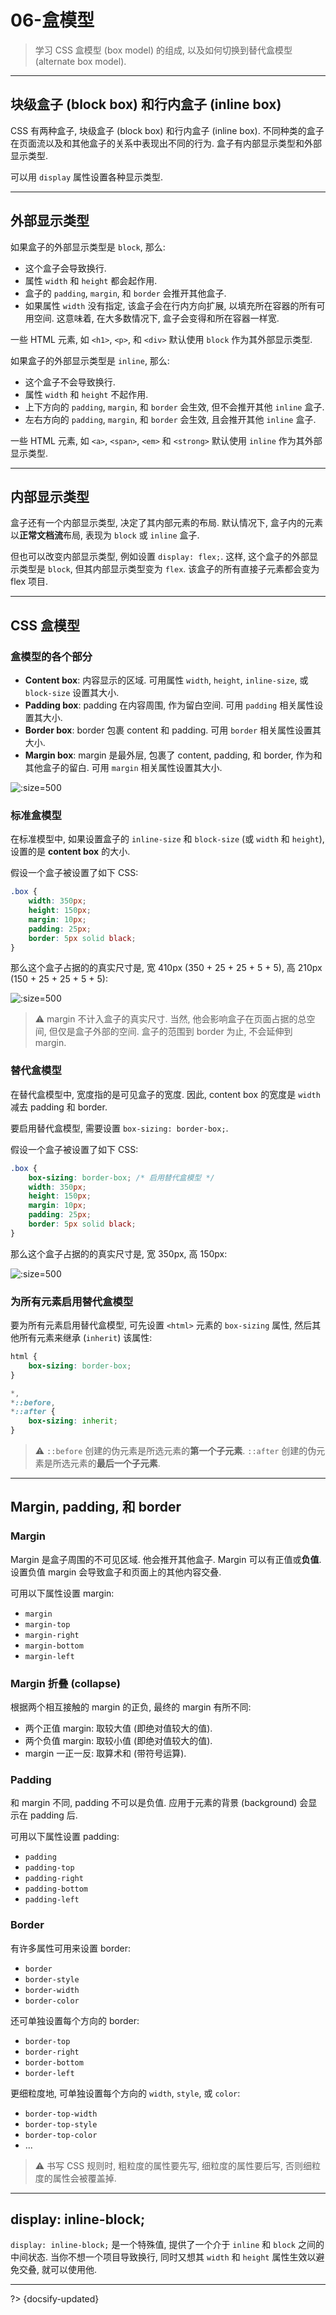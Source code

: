 # 06-盒模型

>  学习 CSS 盒模型 (box model) 的组成, 以及如何切换到替代盒模型 (alternate box model).

---

## 块级盒子 (block box) 和行内盒子 (inline box)

CSS 有两种盒子, 块级盒子 (block box) 和行内盒子 (inline box). 不同种类的盒子在页面流以及和其他盒子的关系中表现出不同的行为. 盒子有内部显示类型和外部显示类型.

可以用 `display` 属性设置各种显示类型.

---

## 外部显示类型

如果盒子的外部显示类型是 `block`, 那么:

- 这个盒子会导致换行.
- 属性 `width` 和 `height` 都会起作用.
- 盒子的 `padding`, `margin`, 和 `border` 会推开其他盒子.
- 如果属性 `width` 没有指定, 该盒子会在行内方向扩展, 以填充所在容器的所有可用空间. 这意味着, 在大多数情况下, 盒子会变得和所在容器一样宽.

一些 HTML 元素, 如 `<h1>`, `<p>`, 和 `<div>` 默认使用 `block` 作为其外部显示类型.

如果盒子的外部显示类型是 `inline`, 那么:

- 这个盒子不会导致换行.
- 属性 `width` 和 `height` 不起作用.
- 上下方向的 `padding`, `margin`, 和 `border` 会生效, 但不会推开其他 `inline` 盒子.
- 左右方向的 `padding`, `margin`, 和 `border` 会生效, 且会推开其他 `inline` 盒子.

一些 HTML 元素, 如 `<a>`, `<span>`, `<em>` 和 `<strong>` 默认使用 `inline` 作为其外部显示类型.

---

## 内部显示类型

盒子还有一个内部显示类型, 决定了其内部元素的布局. 默认情况下, 盒子内的元素以**正常文档流**布局, 表现为 `block` 或 `inline` 盒子.

但也可以改变内部显示类型, 例如设置 `display: flex;`. 这样, 这个盒子的外部显示类型是 `block`, 但其内部显示类型变为 `flex`. 该盒子的所有直接子元素都会变为 flex 项目.

---

## CSS 盒模型

### 盒模型的各个部分

- **Content box**: 内容显示的区域. 可用属性 `width`, `height`, `inline-size`, 或 `block-size` 设置其大小.
- **Padding box**: padding 在内容周围, 作为留白空间. 可用 `padding` 相关属性设置其大小.
- **Border box**: border 包裹 content 和 padding. 可用 `border` 相关属性设置其大小.
- **Margin box**: margin 是最外层, 包裹了 content, padding, 和 border, 作为和其他盒子的留白. 可用 `margin` 相关属性设置其大小.

![](../_assets/_images/box-model.png ':size=500')

### 标准盒模型

在标准模型中, 如果设置盒子的 `inline-size` 和 `block-size` (或 `width` 和 `height`), 设置的是 **content box** 的大小.

假设一个盒子被设置了如下 CSS:

```css
.box {
    width: 350px;
    height: 150px;
    margin: 10px;
    padding: 25px;
    border: 5px solid black;
}
```

那么这个盒子占据的的真实尺寸是, 宽 410px (350 + 25 + 25 + 5 + 5), 高 210px (150 + 25 + 25 + 5 + 5):

![](../_assets/_images/standard-box-model.png ':size=500')

> ⚠️ margin 不计入盒子的真实尺寸. 当然, 他会影响盒子在页面占据的总空间, 但仅是盒子外部的空间. 盒子的范围到 border 为止, 不会延伸到 margin.

### 替代盒模型

在替代盒模型中, 宽度指的是可见盒子的宽度. 因此, content box 的宽度是 `width` 减去 padding 和 border.

要启用替代盒模型, 需要设置 `box-sizing: border-box;`.

假设一个盒子被设置了如下 CSS:

```css
.box {
    box-sizing: border-box; /* 启用替代盒模型 */
    width: 350px;
    height: 150px;
    margin: 10px;
    padding: 25px;
    border: 5px solid black;
}
```

那么这个盒子占据的的真实尺寸是, 宽 350px, 高 150px:

![](../_assets/_images/alternate-box-model.png ':size=500')

### 为所有元素启用替代盒模型

要为所有元素启用替代盒模型, 可先设置 `<html>` 元素的 `box-sizing` 属性, 然后其他所有元素来继承 (`inherit`) 该属性:

```css
html {
    box-sizing: border-box;
}

*,
*::before,
*::after {
    box-sizing: inherit;
}
```

> ⚠️ `::before` 创建的伪元素是所选元素的**第一个子元素**. `::after` 创建的伪元素是所选元素的**最后一个子元素**.

---

## Margin, padding, 和 border

### Margin

Margin 是盒子周围的不可见区域. 他会推开其他盒子. Margin 可以有正值或**负值**. 设置负值 margin 会导致盒子和页面上的其他内容交叠.

可用以下属性设置 margin:

- `margin`
- `margin-top`
- `margin-right`
- `margin-bottom`
- `margin-left`

### Margin 折叠 (collapse)

根据两个相互接触的 margin 的正负, 最终的 margin 有所不同:

- 两个正值 margin: 取较大值 (即绝对值较大的值).
- 两个负值 margin: 取较小值 (即绝对值较大的值).
- margin 一正一反: 取算术和 (带符号运算).

### Padding

和 margin 不同, padding 不可以是负值. 应用于元素的背景 (background) 会显示在 padding 后.

可用以下属性设置 padding:

- `padding`
- `padding-top`
- `padding-right`
- `padding-bottom`
- `padding-left`

### Border

有许多属性可用来设置 border:

- `border`
- `border-style`
- `border-width`
- `border-color`

还可单独设置每个方向的 border:

- `border-top`
- `border-right`
- `border-bottom`
- `border-left`

更细粒度地, 可单独设置每个方向的 `width`, `style`, 或 `color`:

- `border-top-width`
- `border-top-style`
- `border-top-color`
- ...

> ⚠️ 书写 CSS 规则时, 粗粒度的属性要先写, 细粒度的属性要后写, 否则细粒度的属性会被覆盖掉.

---

## display: inline-block;

`display: inline-block;` 是一个特殊值, 提供了一个介于 `inline` 和 `block` 之间的中间状态. 当你不想一个项目导致换行, 同时又想其 `width` 和 `height` 属性生效以避免交叠, 就可以使用他.



---

?> {docsify-updated}